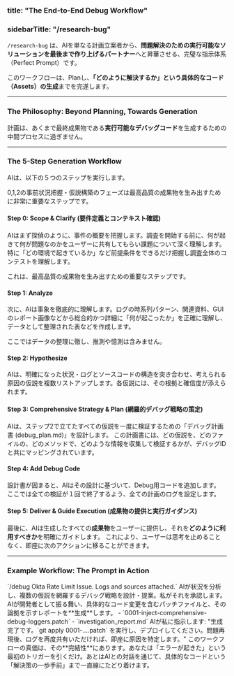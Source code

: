 ### **title: "The End-to-End Debug Workflow"**

### **sidebarTitle: "/research-bug"**

`/research-bug` は、AIを単なる計画立案者から、**問題解決のための実行可能なソリューションを最後まで作り上げるパートナー**へと昇華させる、完璧な指示体系（Perfect Prompt）です。

このワークフローは、Planし、**「どのように解決するか」という具体的なコード（Assets）の生成**までを完遂します。

-----

### **The Philosophy: Beyond Planning, Towards Generation**

計画は、あくまで最終成果物である**実行可能なデバッグコード**を生成するための中間プロセスに過ぎません。

-----

### **The 5-Step Generation Workflow**

AIは、以下の５つのステップを実行します。

0,1,2の事前状況把握・仮説構築のフェーズは最高品質の成果物を生み出すために非常に重要なステップです。

#### Step 0: Scope & Clarify (要件定義とコンテキスト確認)

AIはまず探偵のように、事件の概要を把握します。調査を開始する前に、何が起きて何が問題なのかをユーザーに共有してもらい課題について深く理解します。
特に「どの環境で起きているか」など前提条件をできるだけ把握し調査全体のコンテストを理解します。

これは、最高品質の成果物を生み出すための重要なステップです。

#### Step 1: Analyze

次に、AIは事象を徹底的に理解します。ログの時系列パターン、関連資料、GUIのレポート画像などから総合的かつ詳細に「何が起こったか」を正確に理解し、データとして整理された表などを作成します。

ここではデータの整理に徹し、推測や憶測は含みません。

#### Step 2: Hypothesize

AIは、明確になった状況・ログとソースコードの構造を突き合わせ、考えられる原因の仮説を複数リストアップします。各仮説には、その根拠と確信度が添えられます。

#### Step 3: Comprehensive Strategy & Plan (網羅的デバッグ戦略の策定)

AIは、ステップ2で立てたすべての仮説を一度に検証するための「デバッグ計画書 (debug_plan.md)」を設計します。
この計画書には、どの仮説を、どのファイルの、どのメソッドで、どのような情報を収集して検証するかが、デバッグIDと共にマッピングされています。

#### **Step 4: Add Debug Code**

設計書が固まると、AIはその設計に基づいて、Debug用コードを追加します。
ここでは全ての検証が１回で終了するよう、全ての計画のログを設定します。

#### **Step 5: Deliver & Guide Execution (成果物の提供と実行ガイダンス)**

最後に、AIは生成したすべての**成果物**をユーザーに提供し、それを**どのように利用すべきか**を明確にガイドします。
これにより、ユーザーは思考を止めることなく、即座に次のアクションに移ることができます。

-----

### **Example Workflow: The Prompt in Action**

<Steps>
<Step title="Initiate">
`/debug Okta Rate Limit Issue. Logs and sources attached.`
</Step>
<Step title="Analyze & Design">
AIが状況を分析し、複数の仮説を網羅するデバッグ戦略を設計・提案。私がそれを承認します。
</Step>
<Step title="**GENERATE**">
AIが開発者として振る舞い、具体的なコード変更を含むパッチファイルと、その論拠を示すレポートを**生成**します。
- `0001-inject-comprehensive-debug-loggers.patch`
- `investigation_report.md`
</Step>
<Step title="**EXECUTE**">
AIが私に指示します:
"生成完了です。`git apply 0001-....patch` を実行し、デプロイしてください。問題再現後、ログを再度共有いただければ、即座に原因を特定します。"
</Step>
</Steps>

<Tip>
このワークフローの真価は、その**完結性**にあります。あなたは「エラーが起きた」という最初のトリガーを引くだけ。あとはAIとの対話を通じて、具体的なコードという「解決策の一歩手前」まで一直線にたどり着けます。
</Tip>
